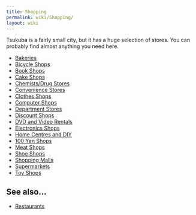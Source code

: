 ```yaml
---
title: Shopping
permalink: wiki/Shopping/
layout: wiki
---
```


Tsukuba is a fairly small city, but it has a huge selection of stores.
You can probably find almost anything you need here.

-   [Bakeries](/wiki/Bakeries "wikilink")
-   [Bicycle Shops](/wiki/Bicycle_Shops "wikilink")
-   [Book Shops](/wiki/Book_Shops "wikilink")
-   [Cake Shops](/wiki/Cake_Shops "wikilink")
-   [Chemists/Drug Stores](/wiki/Chemists/Drug_Stores "wikilink")
-   [Convenience Stores](/wiki/Convenience_Stores "wikilink")
-   [Clothes Shops](/wiki/Clothes_Shops "wikilink")
-   [Computer Shops](/wiki/Computer_Shops "wikilink")
-   [Department Stores](/wiki/Department_Stores "wikilink")
-   [Discount Shops](/wiki/Discount_Shops "wikilink")
-   [DVD and Video Rentals](/wiki/DVD_and_Video_Rentals "wikilink")
-   [Electronics Shops](/wiki/Electronics_Shops "wikilink")
-   [Home Centres and DIY](/wiki/Home_Centres_and_DIY "wikilink")
-   [100 Yen Shops](100_Yen_Shops "wikilink")
-   [Meat Shops](/wiki/Meat_Shops "wikilink")
-   [Shoe Shops](/wiki/Shoe_Shops "wikilink")
-   [Shopping Malls](/wiki/Shopping_Malls "wikilink")
-   [Supermarkets](/wiki/Supermarkets "wikilink")
-   [Toy Shops](/wiki/Toy_Shops "wikilink")

See also...
-----------

-   [Restaurants](/wiki/Restaurants "wikilink")

